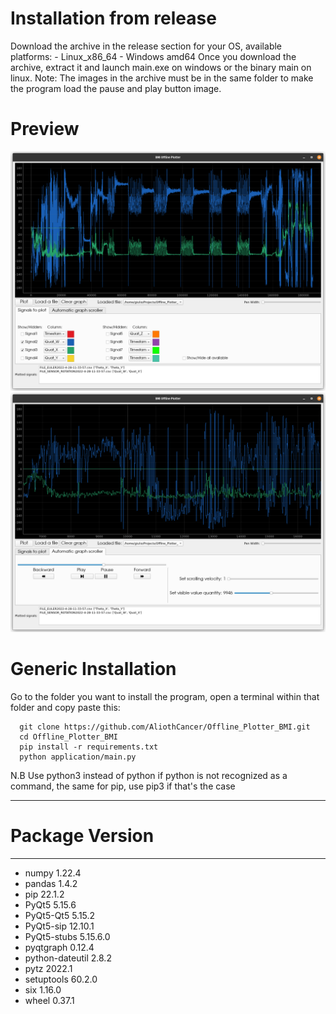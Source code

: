 # Installation from release
Download the archive in the release section for your OS, available platforms:
      - Linux_x86_64
      - Windows amd64
Once you download the archive, extract it and launch main.exe on windows or the binary main on linux.
Note: The images in the archive must be in the same folder to make the program load the pause and play button image.


# Preview
![alt text](https://github.com/AliothCancer/Offline_Plotter_BMI/blob/main/preview/offline_plotter_1)
![alt text](https://github.com/AliothCancer/Offline_Plotter_BMI/blob/main/preview/offline_plotter_2)



# Generic Installation

Go to the folder you want to install the program, open a terminal within that folder and copy paste this:
      
      git clone https://github.com/AliothCancer/Offline_Plotter_BMI.git
      cd Offline_Plotter_BMI
      pip install -r requirements.txt
      python application/main.py
N.B Use python3 instead of python if python is not recognized as a command, the same for pip, use pip3 if that's the case

--------------- --------

# Package         Version

--------------- --------
- numpy           1.22.4
- pandas          1.4.2
- pip             22.1.2
- PyQt5           5.15.6
- PyQt5-Qt5       5.15.2
- PyQt5-sip       12.10.1
- PyQt5-stubs     5.15.6.0
- pyqtgraph       0.12.4
- python-dateutil 2.8.2
- pytz            2022.1
- setuptools      60.2.0
- six             1.16.0
- wheel           0.37.1
